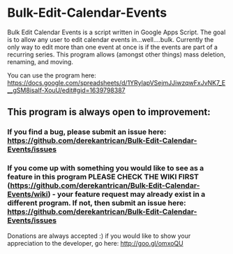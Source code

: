 # Bulk-Edit-Calendar-Events

Bulk Edit Calendar Events is a script written in Google Apps Script. The goal is to allow any user to edit calendar events in...well....bulk. Currently the only way to edit more than one event at once is if the events are part of a recurring series. This program allows (amongst other things) mass deletion, renaming, and moving.

You can use the program here: https://docs.google.com/spreadsheets/d/1YRylapVSejmJJiwzqwFxJvNK7_E__gSM8isaIf-XouU/edit#gid=1639798387

## This program is always open to improvement:
### If you find a bug, please submit an issue here: https://github.com/derekantrican/Bulk-Edit-Calendar-Events/issues
### If you come up with something you would like to see as a feature in this program PLEASE CHECK THE WIKI FIRST (https://github.com/derekantrican/Bulk-Edit-Calendar-Events/wiki) - your feature request may already exist in a different program. If not, then submit an issue here: https://github.com/derekantrican/Bulk-Edit-Calendar-Events/issues

Donations are always accepted :) if you would like to show your appreciation to the developer, go here: http://goo.gl/omxoQU
